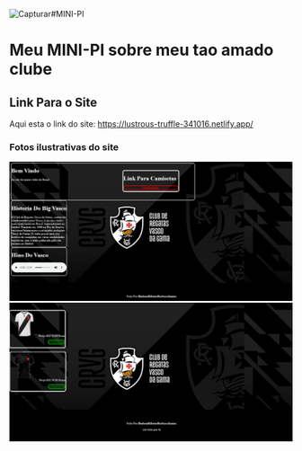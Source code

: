![Capturar](https://github.com/HudsonRBJr/MINI-PI/assets/162808613/e9b389a1-ac85-412a-ae2f-7877834bbb34)#MINI-PI
# Meu MINI-PI sobre meu tao amado clube



## Link Para o Site

Aqui esta o link do site:
https://lustrous-truffle-341016.netlify.app/


### Fotos ilustrativas do site

<img src="/Imagens/Capturar.PNG">

<img src="/Imagens/Capturar2.PNG">
